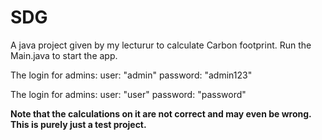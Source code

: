 # SDG
A java project given by my lecturur to calculate Carbon footprint.
Run the Main.java to start the app.

The login for admins:
user: "admin"
password: "admin123"

The login for admins:
user: "user"
password: "password"

**Note that the calculations on it are not correct and may even be wrong. This is purely just a test project.**
